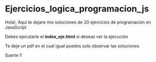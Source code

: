 # Ejercicios_logica_programacion_js

Hola!, Aqui te dejare mis soluciones de 20 ejercicios de programación en  JavaScript

Debes ejecutarle el <strong>index_eje.html</strong> si deseas ver la ejecución

Te deje un pdf en el cual igual puedes solo observar las soluciones 

Suerte !!

